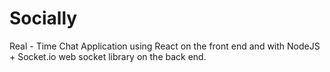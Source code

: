 # Socially

Real - Time Chat Application using React on the front end and with NodeJS + Socket.io web socket library on the back end.
